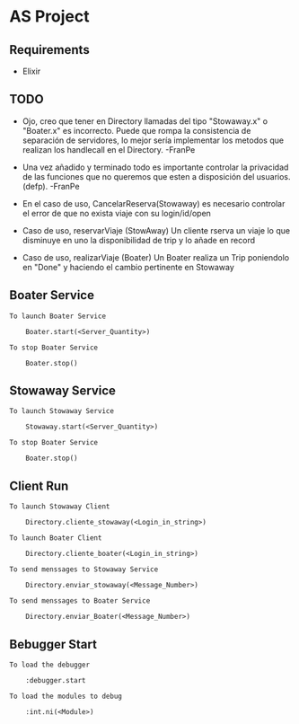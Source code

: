 # AS Project 

## Requirements

- Elixir

## TODO

- Ojo, creo que tener en Directory llamadas del tipo "Stowaway.x" o "Boater.x" es incorrecto. Puede que rompa la consistencia de separación de servidores, lo mejor sería implementar los metodos que realizan los handlecall en el Directory. -FranPe

- Una vez añadido y terminado todo es importante controlar la privacidad de las funciones que no queremos que esten a disposición del usuarios. (defp). -FranPe

- En el caso de uso, CancelarReserva(Stowaway) es necesario controlar el error de que no exista viaje con su login/id/open

- Caso de uso, reservarViaje (StowAway)
    Un cliente rserva un viaje lo que disminuye en uno la disponibilidad de trip y lo añade en record

- Caso de uso, realizarViaje (Boater)
    Un Boater realiza un Trip poniendolo en "Done" y haciendo el cambio pertinente en Stowaway

## Boater Service

```
To launch Boater Service

    Boater.start(<Server_Quantity>)

To stop Boater Service

    Boater.stop()
```

## Stowaway Service

```
To launch Stowaway Service

    Stowaway.start(<Server_Quantity>)

To stop Boater Service

    Boater.stop()
```

## Client Run

```
To launch Stowaway Client

    Directory.cliente_stowaway(<Login_in_string>)

To launch Boater Client

    Directory.cliente_boater(<Login_in_string>)

To send menssages to Stowaway Service

    Directory.enviar_stowaway(<Message_Number>)

To send menssages to Boater Service

    Directory.enviar_Boater(<Message_Number>)

```

## Bebugger Start

```
To load the debugger

    :debugger.start

To load the modules to debug

    :int.ni(<Module>)

```